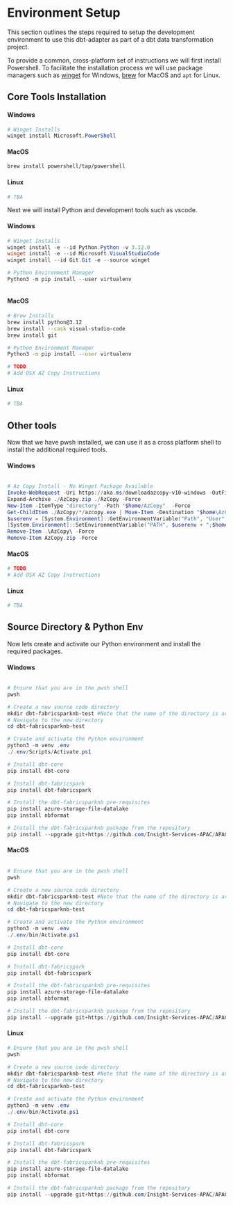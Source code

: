 # Environment Setup
This section outlines the steps required to setup the development environment to use this dbt-adapter as part of a dbt data transformation project.

To provide a common, cross-platform set of instructions we will first install Powershell. To facilitate the installation process we will use package managers such as [winget](https://learn.microsoft.com/en-us/windows/package-manager/winget/) for Windows, [brew](https://brew.sh/) for MacOS and `apt` for Linux.

## Core Tools Installation

<!-- tabs:start -->

#### **Windows**

```powershell
# Winget Installs 
winget install Microsoft.PowerShell
```

#### **MacOS**

```bash
brew install powershell/tap/powershell
```

#### **Linux**
```bash
# TBA
```

<!-- tabs:end -->

Next we will install Python and development tools such as vscode.
<!-- tabs:start -->

#### **Windows**

```powershell
# Winget Installs 
winget install -e --id Python.Python -v 3.12.0
winget install -e --id Microsoft.VisualStudioCode
winget install --id Git.Git -e --source winget

# Python Environment Manager
Python3 -m pip install --user virtualenv



```

#### **MacOS**

```bash
# Brew Installs
brew install python@3.12
brew install --cask visual-studio-code
brew install git

# Python Environment Manager
Python3 -m pip install --user virtualenv

# TODO 
# Add OSX AZ Copy Instructions

```

#### **Linux**
```bash
# TBA
```

<!-- tabs:end -->

## Other tools
Now that we have pwsh installed, we can use it as a cross platform shell to install the additional required tools. 

<!-- tabs:start -->

#### **Windows**

```powershell

# Az Copy Install - No Winget Package Available
Invoke-WebRequest -Uri https://aka.ms/downloadazcopy-v10-windows -OutFile AzCopy.zip -UseBasicParsing
Expand-Archive ./AzCopy.zip ./AzCopy -Force
New-Item -ItemType "directory" -Path "$home/AzCopy"  -Force  
Get-ChildItem ./AzCopy/*/azcopy.exe | Move-Item -Destination "$home\AzCopy\AzCopy.exe" -Force  
$userenv = [System.Environment]::GetEnvironmentVariable("Path", "User") 
[System.Environment]::SetEnvironmentVariable("PATH", $userenv + ";$home\AzCopy", "User")
Remove-Item .\AzCopy\ -Force
Remove-Item AzCopy.zip -Force

```

#### **MacOS**

```bash
# TODO 
# Add OSX AZ Copy Instructions

```

#### **Linux**
```bash
# TBA
```
<!-- tabs:end -->

## Source Directory & Python Env
Now lets create and activate our Python environment and install the required packages.

<!-- tabs:start -->

#### **Windows**

```powershell

# Ensure that you are in the pwsh shell
pwsh

# Create a new source code directory
mkdir dbt-fabricsparknb-test #Note that the name of the directory is arbitrary... call it whatever you like
# Navigate to the new directory
cd dbt-fabricsparknb-test

# Create and activate the Python environment
python3 -m venv .env
./.env/Scripts/Activate.ps1   

# Install dbt-core 
pip install dbt-core

# Install dbt-fabricspark
pip install dbt-fabricspark

# Install the dbt-fabricsparknb pre-requisites 
pip install azure-storage-file-datalake
pip install nbformat

# Install the dbt-fabricsparknb package from the repository
pip install --upgrade git+https://github.com/Insight-Services-APAC/APAC-Capability-DAI-DbtFabricSparkNb

```


#### **MacOS**

```powershell

# Ensure that you are in the pwsh shell
pwsh

# Create a new source code directory
mkdir dbt-fabricsparknb-test #Note that the name of the directory is arbitrary... call it whatever you like
# Navigate to the new directory
cd dbt-fabricsparknb-test

# Create and activate the Python environment
python3 -m venv .env
./.env/bin/Activate.ps1   

# Install dbt-core 
pip install dbt-core

# Install dbt-fabricspark
pip install dbt-fabricspark

# Install the dbt-fabricsparknb pre-requisites 
pip install azure-storage-file-datalake
pip install nbformat

# Install the dbt-fabricsparknb package from the repository
pip install --upgrade git+https://github.com/Insight-Services-APAC/APAC-Capability-DAI-DbtFabricSparkNb


```

#### **Linux**

```powershell
# Ensure that you are in the pwsh shell
pwsh

# Create a new source code directory
mkdir dbt-fabricsparknb-test #Note that the name of the directory is arbitrary... call it whatever you like
# Navigate to the new directory
cd dbt-fabricsparknb-test

# Create and activate the Python environment
python3 -m venv .env
./.env/bin/Activate.ps1   

# Install dbt-core 
pip install dbt-core

# Install dbt-fabricspark
pip install dbt-fabricspark

# Install the dbt-fabricsparknb pre-requisites 
pip install azure-storage-file-datalake
pip install nbformat

# Install the dbt-fabricsparknb package from the repository
pip install --upgrade git+https://github.com/Insight-Services-APAC/APAC-Capability-DAI-DbtFabricSparkNb


```
<!-- tabs:end -->